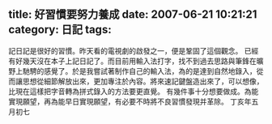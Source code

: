 title: 好習慣要努力養成
date: 2007-06-21 10:21:21
category: 日記
tags:
---

記日記是很好的習慣。昨天看的電視劇的啟發之一，便是鞏固了這個觀念。
已經有好幾天沒在本子上記日記了。而目前用輸入法打字，找不到過去思路與筆鋒在曠野上馳騁的感覺了。於是我嘗試著制作自己的輸入法，為的是達到自然地錄入，從而讓思想從細節解放出來，更加專注於內容。將來速記鍵盤造出來了，可以想像，比現在這樣把字音轉為拼式錄入的方法要更直覺。
有幾件事十分想要做成。為能實現願望，再為能早日實現願望，有必要不時將不良習慣發現并革除。
丁亥年五月初七
